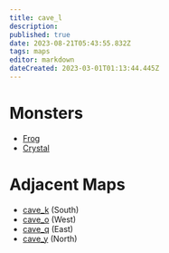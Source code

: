 ```yaml
---
title: cave_l
description: 
published: true
date: 2023-08-21T05:43:55.832Z
tags: maps
editor: markdown
dateCreated: 2023-03-01T01:13:44.445Z
---
```


# Monsters
 * [Frog](/monsters/frog)
 * [Crystal](/monsters/crystal)

# Adjacent Maps
 * [cave_k](/maps/cave_k) (South)
 * [cave_o](/maps/cave_o) (West)
 * [cave_q](/maps/cave_q) (East)
 * [cave_y](/maps/cave_y) (North)
